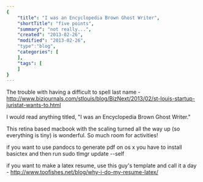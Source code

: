 ```yaml
---
{
    "title": "I was an Encyclopedia Brown Ghost Writer",
    "shortTitle": "five points",
    "summary": "not really...",
    "created": "2013-02-26",
    "modified": "2013-02-26",
    "type":"blog",
    "categories": [
    ],
    "tags": [
    ]
}
---
```

The trouble with having a difficult to spell last name - <http://www.bizjournals.com/stlouis/blog/BizNext/2013/02/st-louis-startup-juristat-wants-to.html>

I would read anything titled, "I was an Encyclopedia Brown Ghost Writer."

This retina based macbook with the scaling turned all the way up (so everything is tiny) is wonderful. So much room for activities!

if you want to use pandocs to generate pdf on os x you have to install basictex and then run sudo tlmgr update --self 

if you want to make a latex resume, use this guy's template and call it a day - <http://www.toofishes.net/blog/why-i-do-my-resume-latex/>
